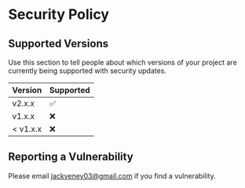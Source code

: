 # Security Policy

## Supported Versions

Use this section to tell people about which versions of your project are
currently being supported with security updates.

| Version | Supported          |
| ------- | ------------------ |
| v2.x.x   | :white_check_mark: |
| v1.x.x   | :x: |
| < v1.x.x   | :x: |



## Reporting a Vulnerability

Please email jackveney03@gmail.com if you find a vulnerability.

